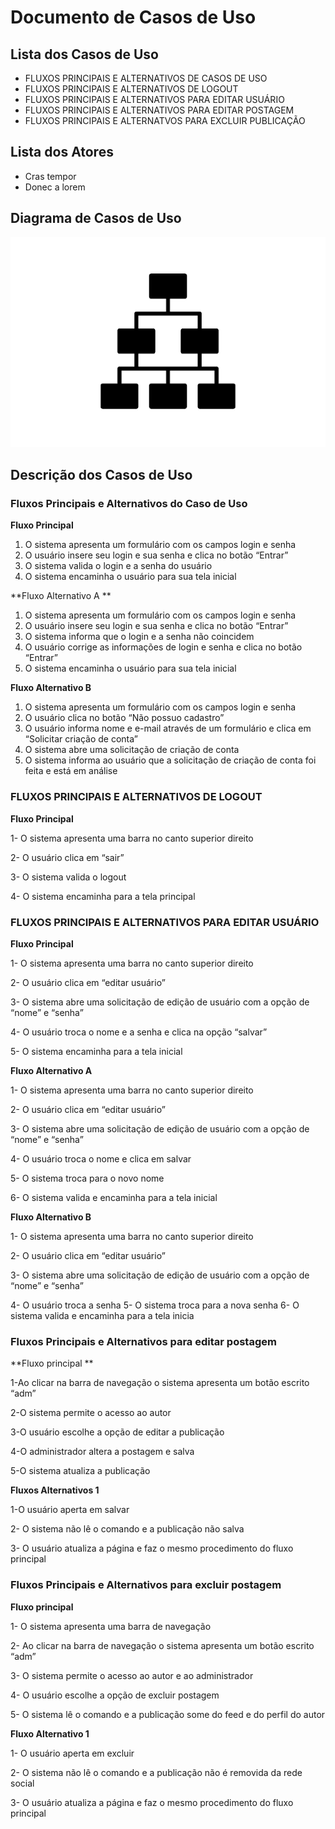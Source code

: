 # Documento de Casos de Uso

## Lista dos Casos de Uso

 - FLUXOS PRINCIPAIS E ALTERNATIVOS DE CASOS DE USO
 - FLUXOS PRINCIPAIS E ALTERNATIVOS DE LOGOUT
 - FLUXOS PRINCIPAIS E ALTERNATIVOS PARA EDITAR USUÁRIO
 - FLUXOS PRINCIPAIS E ALTERNATIVOS PARA EDITAR POSTAGEM
 - FLUXOS PRINCIPAIS E ALTERNATVOS PARA EXCLUIR PUBLICAÇÃO

## Lista dos Atores

 - Cras tempor
 - Donec a lorem

## Diagrama de Casos de Uso

![Diagrama de Casos de Uso](diagrama-exemplo.png)

## Descrição dos Casos de Uso

### Fluxos Principais e Alternativos do Caso de Uso

**Fluxo Principal**

1. O sistema apresenta um formulário com os campos login e senha 
2. O usuário insere seu login e sua senha e clica no botão “Entrar” 
3. O sistema valida o login e a senha do usuário
4. O sistema encaminha o usuário para sua tela inicial 

**Fluxo Alternativo A **
1. O sistema apresenta um formulário com os campos login e senha
2. O usuário insere seu login e sua senha e clica no botão “Entrar”
3. O sistema informa que o login e a senha não coincidem
4. O usuário corrige as informações de login e senha e clica no botão “Entrar”
5. O sistema encaminha o usuário para sua tela inicial

**Fluxo Alternativo B**

1. O sistema apresenta um formulário com os campos login e senha 
2. O usuário clica no botão “Não possuo cadastro” 
3. O usuário informa nome e e-mail através de um formulário e clica em “Solicitar criação de conta” 
4. O sistema abre uma solicitação de criação de conta 
5. O sistema informa ao usuário que a solicitação de criação de conta foi feita e está em análise


### FLUXOS PRINCIPAIS E ALTERNATIVOS DE LOGOUT

**Fluxo Principal** 

1- O sistema apresenta uma barra no canto superior direito

2- O usuário clica em “sair”

3- O sistema valida o logout

4- O sistema encaminha para a tela principal

### FLUXOS PRINCIPAIS E ALTERNATIVOS PARA EDITAR USUÁRIO

**Fluxo Principal**

1- O sistema apresenta uma barra no canto superior direito

2- O usuário clica em “editar usuário”

3- O sistema abre uma solicitação de edição de usuário com a opção de “nome” e “senha”

4- O usuário troca o nome e a senha e clica na opção “salvar”

5- O sistema encaminha para a tela inicial

**Fluxo Alternativo A**

1- O sistema apresenta uma barra no canto superior direito

2- O usuário clica em “editar usuário”

3- O sistema abre uma solicitação de edição de usuário com a opção de “nome” e “senha”

4- O usuário troca o nome e clica em salvar

5- O sistema troca para o novo nome

6- O sistema valida e encaminha para a tela inicial


**Fluxo Alternativo B**

1- O sistema apresenta uma barra no canto superior direito

2- O usuário clica em “editar usuário”

3- O sistema abre uma solicitação de edição de usuário com a opção de “nome” e “senha”

4- O usuário troca a senha
5- O sistema troca para a nova senha
6- O sistema valida e encaminha para a tela inicia


### Fluxos Principais e Alternativos para editar postagem 

 

**Fluxo principal ** 

  1-Ao clicar na barra de navegação o sistema apresenta um botão escrito “adm” 

  2-O sistema permite o acesso ao autor 

  3-O usuário escolhe a opção de editar a publicação  

  4-O administrador altera a postagem e salva  

  5-O sistema atualiza a publicação  

 

 **Fluxos Alternativos 1** 
 
  1-O usuário aperta em salvar  

  2- O sistema não lê o comando e a publicação não salva  

  3- O usuário atualiza a página e faz o mesmo procedimento do fluxo principal   

 

 ### Fluxos Principais e Alternativos para excluir postagem  

 
**Fluxo principal** 

  1- O sistema apresenta uma barra de navegação  

  2- Ao clicar na barra de navegação o sistema apresenta um botão escrito “adm” 

  3- O sistema permite o acesso ao autor e ao administrador   

  4- O usuário escolhe a opção de excluir postagem 

  5- O sistema lê o comando e a publicação some do feed e do perfil do autor 

 
**Fluxo Alternativo 1**

1- O usuário aperta em excluir  

2- O sistema não lê o comando e a publicação não é removida da rede social 

3- O usuário atualiza a página e faz o mesmo procedimento do fluxo principal  

     
